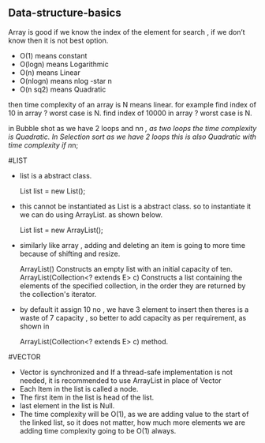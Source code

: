 ## Data-structure-basics
 
 Array is good if we know the index of the element for search , if we don’t know then it is not best option.

- O(1) means constant
- O(logn) means Logarithmic
- O(n) means Linear
- O(nlogn) means nlog -star n
- O(n sq2) means Quadratic

 then time complexity of an array is  N means linear.
  for example find index of 10 in array ? worst case is N.
  find index of 10000 in array ? worst case is N. 

in Bubble shot as we have 2 loops and n*n , as two loops the time complexity is Quadratic.
In Selection sort as we have 2 loops this is also Quadratic with time complexity if n*n;

#LIST

- list is a abstract class.
	
	List<Integer> list = new List<Integer>();
- this cannot be instantiated as List is a abstract class. so to instantiate it we can do using ArrayList. as shown below.

	List<Integer> list = new ArrayList<Integer>();

- similarly like array , adding and deleting an item is going to more time because of shifting and resize.

	ArrayList()
	Constructs an empty list with an initial capacity of ten.
	ArrayList(Collection<? extends E> c)
	Constructs a list containing the elements of the specified collection, in the order they are returned 	by the collection's iterator.

- by default it assign 10 no , we have 3 element to insert then theres is a waste of 7 capacity , so better to add capacity as per requirement, as shown in 

	ArrayList(Collection<? extends E> c) method.

#VECTOR

- Vector is synchronized and If a thread-safe implementation is not needed, it is recommended to use ArrayList in place of Vector
- Each Item in the list is called a node.
- The first item in the list is head of the list.
- last element in the list is Null.
- The time complexity will be O(1), as we are adding value to the start of the linked list, so it does not matter, how much more elements we are adding time complexity going to be O(1) always.